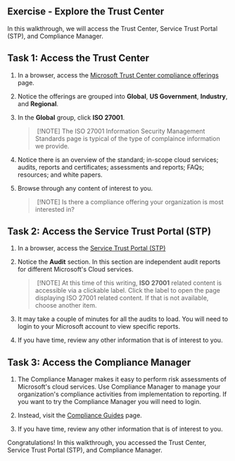 ## Exercise - Explore the Trust Center

In this walkthrough, we will access the Trust Center, Service Trust Portal (STP), and Compliance Manager.

## Task 1: Access the Trust Center

1. In a browser, access the [Microsoft Trust Center compliance offerings](https://docs.microsoft.com/microsoft-365/compliance/offering-home?azure-portal=true) page.

2. Notice the offerings are grouped into **Global**, **US Government**, **Industry**, and **Regional**.

3. In the **Global** group, click **ISO 27001**. 

    > [!NOTE]
    > The ISO 27001 Information Security Management Standards page is typical of the type of complaince information we provide.

4. Notice there is an overview of the standard; in-scope cloud services; audits, reports and certificates; assessments and reports; FAQs; resources; and white papers. 

5. Browse through any content of interest to you. 

    > [!NOTE]
    > Is there a compliance offering your organization is most interested in?

## Task 2: Access the Service Trust Portal (STP)

1. In a browser, access the [Service Trust Portal (STP)](https://servicetrust.microsoft.com?azure-portal=true)

2. Notice the **Audit** section. In this section are independent audit reports for different Microsoft's Cloud services.

    > [!NOTE]
    > At this time of this writing, **ISO 27001** related content is accessible via a clickable label. Click the label to open the page displaying ISO 27001 related content. If that is not available, choose another item. 

3. It may take a couple of minutes for all the audits to load. You will need to login to your Microsoft account to view specific reports.

4. If you have time, review any other information that is of interest to you. 

## Task 3: Access the Compliance Manager

1. The Compliance Manager makes it easy to perform risk assessments of Microsoft's cloud services. Use Compliance Manager to manage your organization's compliance activities from implementation to reporting. If you want to try the Compliance Manager you will need to login.

2. Instead, visit the [Compliance Guides](https://servicetrust.microsoft.com/Documents/TrustDocuments?azure-portal=true) page. 

3. If you have time, review any other information that is of interest to you. 

Congratulations! In this walkthrough, you accessed the Trust Center, Service Trust Portal (STP), and Compliance Manager.

